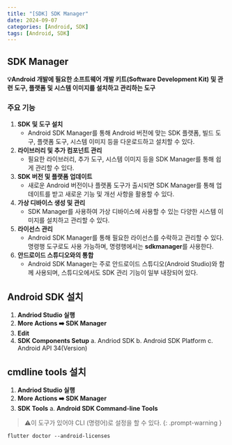 ```yaml
---
title: "[SDK] SDK Manager"
date: 2024-09-07
categories: [Android, SDK]
tags: [Android, SDK]
---
```


## **SDK Manager**
**💡Android 개발에 필요한 소프트웨어 개발 키트(Software Development Kit) 및 관련 도구, 플랫폼 및 시스템 이미지를 설치하고 관리하는 도구**

### **주요 기능**
1. **SDK 및 도구 설치**
    - Android SDK Manager를 통해 Android 버전에 맞는 SDK 플랫폼, 빌드 도구, 플랫폼 도구, 시스템 이미지 등을 다운로드하고 설치할 수 있다.
2. **라이브러리 및 추가 컴포넌트 관리**
    - 필요한 라이브러리, 추가 도구, 시스템 이미지 등을 SDK Manager를 통해 쉽게 관리할 수 있다.
3. **SDK 버전 및 플랫폼 업데이트**
    - 새로운 Android 버전이나 플랫폼 도구가 출시되면 SDK Manager를 통해 업데이트를 받고 새로운 기능 및 개선 사항을 활용할 수 있다.
4. **가상 디바이스 생성 및 관리**
    - SDK Manager를 사용하여 가상 디바이스에 사용할 수 있는 다양한 시스템 이미지를 설치하고 관리할 수 있다.
5. **라이선스 관리**
    - Android SDK Manager를 통해 필요한 라이선스를 수락하고 관리할 수 있다. 명령행 도구로도 사용 가능하며, 명령행에서는 **sdkmanager**를 사용한다.
6. **안드로이드 스튜디오와의 통합**
    - Android SDK Manager는 주로 안드로이드 스튜디오(Android Studio)와 함께 사용되며, 스튜디오에서도 SDK 관리 기능이 일부 내장되어 있다.

## **Android SDK 설치**
1. **Andriod Studio 실행**
2. **More Actions ➡️ SDK Manager**
3. **Edit**
4. **SDK Components Setup**
    a. Andriod SDK
    b. Android SDK Platform
    c. Android API 34(Version)

## **cmdline tools 설치**
1. **Andriod Studio 실행**
2. **More Actions ➡️ SDK Manager**
3. **SDK Tools**
    a. **Android SDK Command-line Tools**

> ⚠️이 도구가 있어야 CLI (명령어)로 설정을 할 수 있다.
{: .prompt-warning }

```shell
flutter doctor --android-licenses
```